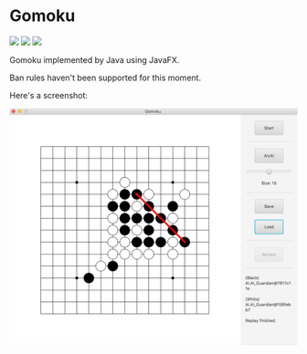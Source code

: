 

# Gomoku

![](https://img.shields.io/travis/JacobChengZhang/Gomoku.svg) ![](https://img.shields.io/github/languages/top/JacobChengZhang/Gomoku.svg) ![](https://img.shields.io/github/license/JacobChengZhang/Gomoku.svg)

Gomoku implemented by Java using JavaFX.

Ban rules haven't been supported for this moment.



Here's a screenshot:

<p>
    <div align="center">
  		<img src="examples/image/AI_Guardian get evolved.png"><br><br>
	</div>
</p>
